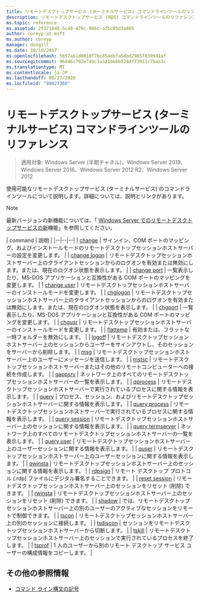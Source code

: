 ```yaml
---
title: リモートデスクトップサービス (ターミナルサービス) コマンドラインツールのリファレンス
description: リモートデスクトップサービス (RDS) コマンドラインツールのリファレンス記事です。
ms.topic: reference
ms.assetid: 2f371848-5c48-470c-908c-afbc95d3a805
author: coreyp-at-msft
ms.author: coreyp
manager: dongill
ms.date: 10/16/2017
ms.openlocfilehash: 5657ab1d0018f7bc854ebfa5dbd2985f8399d1af
ms.sourcegitcommit: 96d46c702e7a9c3a321bbbb5284f73911c7baa3c
ms.translationtype: MT
ms.contentlocale: ja-JP
ms.lasthandoff: 08/27/2020
ms.locfileid: "89027360"
---
```

# <a name="remote-desktop-services-terminal-services-command-line-tools-reference"></a>リモートデスクトップサービス (ターミナルサービス) コマンドラインツールのリファレンス

> 適用対象: Windows Server (半期チャネル)、Windows Server 2019、Windows Server 2016、Windows Server 2012 R2、Windows Server 2012

使用可能なリモートデスクトップサービス (ターミナルサービス) のコマンドラインツールについて説明します。詳細については、説明とリンクがあります。

> [!NOTE]
> 最新バージョンの新機能については、「 [Windows Server でのリモートデスクトップサービスの新](/previous-versions/windows/it-pro/windows-server-2012-r2-and-2012/dn283323(v=ws.11))機能」を参照してください。

| command | 説明 |
|--|--|--|
| [change](change.md) | サインイン、COM ポートのマッピング、およびインストールモードのリモートデスクトップセッションホストサーバーの設定を変更します。 |
| [change logon](change-logon.md) | リモートデスクトップセッションホストサーバー上のクライアントセッションからのログオンを有効または無効にします。または、現在のログオン状態を表示します。 |
| [change port](change-port.md) | 一覧表示したり、MS-DOS アプリケーションと互換性がある COM ポートのマッピングを変更します。 |
| [change user](change-user.md) | リモートデスクトップセッションホストサーバーのインストールモードを変更します。 |
| [chglogon](chglogon.md) | リモートデスクトップセッションホストサーバー上のクライアントセッションからのログオンを有効または無効にします。または、現在のログオン状態を表示します。 |
| [chgport](chgport.md) | 一覧表示したり、MS-DOS アプリケーションと互換性がある COM ポートのマッピングを変更します。 |
| [chgusr](chgusr.md) | リモートデスクトップセッションホストサーバーのインストールモードを変更します。 |
| [flattemp](flattemp.md) | 有効または、フラットな一時フォルダーを無効にします。 |
| [logoff](logoff.md) | リモートデスクトップセッションホストサーバー上のセッションからユーザーをサインアウトし、そのセッションをサーバーから削除します。 |
| [msg](msg.md) | リモートデスクトップセッションホストサーバー上のユーザーにメッセージを送信します。 |
| [mstsc](mstsc.md) | リモートデスクトップセッションホストサーバーまたはその他のリモートコンピューターへの接続を作成します。 |
| [qappsrv](qappsrv.md) | ネットワーク上のすべてのリモートデスクトップセッションホストサーバーの一覧を表示します。 |
| [qprocess](qprocess.md) | リモートデスクトップセッションホストサーバーで実行されているプロセスに関する情報を表示します。 |
| [query](query.md) | プロセス、セッション、およびリモートデスクトップセッションホストサーバーに関する情報を表示します。 |
| [query process](query-process.md) | リモートデスクトップセッションホストサーバーで実行されているプロセスに関する情報を表示します。 |
| [query session](query-session.md) | リモートデスクトップセッションホストサーバー上のセッションに関する情報を表示します。 |
| [query termserver](query-termserver.md) | ネットワーク上のすべてのリモートデスクトップセッションホストサーバーの一覧を表示します。 |
| [query user](query-user.md) | リモートデスクトップセッションホストサーバー上のユーザーセッションに関する情報を表示します。 |
| [quser](quser.md) | リモートデスクトップセッションホストサーバー上のユーザーセッションに関する情報を表示します。 |
| [qwinsta](qwinsta.md) | リモートデスクトップセッションホストサーバー上のセッションに関する情報を表示します。 |
| [rdpsign](rdpsign.md) | リモート デスクトップ プロトコル (.rdp) ファイルにデジタル署名することできます。 |
| [reset session](reset-session.md) | リモートデスクトップセッションホストサーバー上のセッションをリセット (削除) できます。 |
| [rwinsta](rwinsta.md) | リモートデスクトップセッションホストサーバー上のセッションをリセット (削除) できます。 |
| [shadow](shadow.md) | では、リモートデスクトップセッションホストサーバー上の別のユーザーのアクティブなセッションをリモートで制御できます。 |
| [tscon](tscon.md) | リモートデスクトップセッションホストサーバー上の別のセッションに接続します。 |
| [tsdiscon](tsdiscon.md) | セッションをリモートデスクトップセッションホストサーバーから切断します。 |
| [tskill](tskill.md) | リモートデスクトップセッションホストサーバー上のセッションで実行されているプロセスを終了します。 |
| [tsprof](tsprof.md) | 1 人のユーザーから別のリモート デスクトップ サービス ユーザーの構成情報をコピーします。 |

## <a name="additional-references"></a>その他の参照情報

- [コマンド ライン構文の記号](command-line-syntax-key.md)